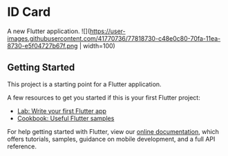 # ID Card

A new Flutter application.
![](https://user-images.githubusercontent.com/41770736/77818730-c48e0c80-70fa-11ea-8730-e5f04727b67f.png | width=100)

## Getting Started

This project is a starting point for a Flutter application.

A few resources to get you started if this is your first Flutter project:

- [Lab: Write your first Flutter app](https://flutter.dev/docs/get-started/codelab)
- [Cookbook: Useful Flutter samples](https://flutter.dev/docs/cookbook)

For help getting started with Flutter, view our
[online documentation](https://flutter.dev/docs), which offers tutorials,
samples, guidance on mobile development, and a full API reference.
